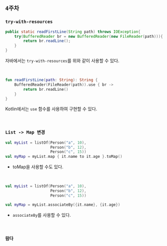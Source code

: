 ## `4주차`

### `try-with-resources`

```java
public static readFirstLine(String path) throws IOException{
    try(BufferedReader br = new BufferedReader(new FileReader(path))){
        return br.readLine();
    }
}
```

자바에서는 `try-with-resources`를 위와 같이 사용할 수 있다.

<br>

```kotlin
fun readFirstLine(path: String): String {
    BufferedReader(FileReader(path)).use { br ->
        return br.readLine()
    }
}
```

Kotlin에서는 `use` 함수를 사용하여 구현할 수 있다.

<br>

### `List -> Map 변경`

```kotlin
val myList = listOf(Person("a", 10),
                    Person("b", 12),
                    Person("c", 15))
val myMap = myList.map { it.name to it.age }.toMap()
```

- toMap을 사용할 수도 있다.

<br>

```kotlin
val myList = listOf(Person("a", 10),
                    Person("b", 12),
                    Person("c", 15))

val myMap = myList.associateBy({it.name}, {it.age})
```

- `associateBy`를 사용할 수 있다.

<br>

### `람다`

